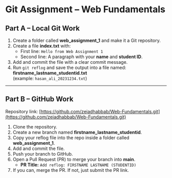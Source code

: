 # Git Assignment – Web Fundamentals

## Part A – Local Git Work

1. Create a folder called **web_assignment_1** and make it a Git repository.  
2. Create a file **index.txt** with:  
   - First line: `Hello from Web Assignment 1`  
   - Second line: A paragraph with your **name** and **student ID**.  
3. Add and commit the file with a clear commit message.  
4. Run `git reflog` and save the output into a file named:  
   **firstname_lastname_studentid.txt**  
   (example: `hasan_ali_20231234.txt`)

---

## Part B – GitHub Work

Repository link: [https://github.com/zeiadhabbab/Web-Fundamentals.git](https://github.com/zeiadhabbab/Web-Fundamentals.git)

1. Clone the repository.  
2. Create a new branch named **firstname_lastname_studentid**.  
3. Copy your reflog file into the repo inside a folder called **web_assignment_1**.  
4. Add and commit the file.  
5. Push your branch to GitHub.  
6. Open a Pull Request (PR) to merge your branch into **main**.  
   - **PR Title:** `Add reflog: FIRSTNAME LASTNAME (STUDENTID)`  
7. If you can, merge the PR. If not, just submit the PR link.  
